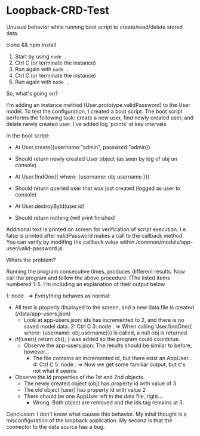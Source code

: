 # Loopback-CRD-Test
Unusual behavior while running boot script to create/read/delete stored data. 

clone && npm install

1. Start by using `node .`
2. Ctrl C (or terminate the instance)
3. Run again with `node .`
4. Ctrl C (or terminate the instance)
5. Run again with `node .`

So, what's going on?

I'm adding an instance method (User.prototype.validPassword) to the User model.  To test the configuration, I created a boot script.  The boot script performs the following task: create a new user, find newly created user, and delete newly created user.  I've added log 'points' at key intervals.  

In the boot script:
 * At User.create({username:"admin", password:"admin})
  - Should return newly created User object (as seen by log of obj on console)
 * At User.findOne({ where: {username: obj.username }})
  - Should return queried user that was just created (logged as user to console)
 * At User.destroyById(user.id)
  - Should return nothing (will print finished)

Additional text is printed on screen for verification of script execution.  I.e. false is printed after validPassword makes a call to the callback method.  You can verify by modifing the callback value within /common/models/app-user/valid-password.js.

Whats the problem?

Running the program consecutive times, produces different results.  Now call the program and follow the above procedure.  (The listed items numbered 1-5.  I'm including an explanation of their output below.

1: node . => Everything behaves as normal:
  * All text is properly displayed to the screen, and a new data file is created (/data/app-users.json)
    - Look at app-users.json: ids has incremented to 2, and there is no saved model data.
2: Ctrl C
3: node . => When calling User.findOne({ where: {username: obj.username}}) is called, a null obj is returned.
  * if(!user){ return cb(); } was added so the program could countinue.
    - Observe the app-users.json:  The results should be similar to before, however...
      * The file contains an incremented id, but there exist an AppUser...
4: Ctrl C
5: node . => Now we get some familiar output, but it's not what it seems
  * Observe the id properties of the 1st and 2nd objects.
    - The newly created object (obj) has property id with value of 3
    - The old object (user) has property id with value 2
    - There should be one AppUser left in the data file, right...
      * Wrong.  Both object are removed and the ids tag remains at 3.
      
Conclusion:  I don't know what causes this behavior.  My inital thought is a misconfiguration of the loopback application.  My second is that the connector to the data source has a bug.  
